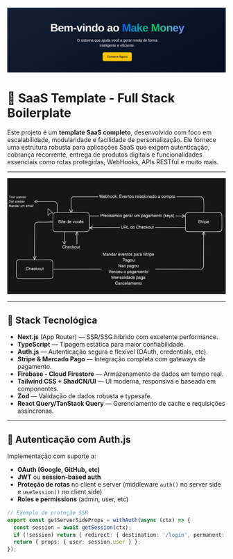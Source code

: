 <center> 

![Capa](/src/assets/capa.jpeg)
</center>

# 🚀 SaaS Template - Full Stack Boilerplate

Este projeto é um **template SaaS completo**, desenvolvido com foco em escalabilidade, modularidade e facilidade de personalização. Ele fornece uma estrutura robusta para aplicações SaaS que exigem autenticação, cobrança recorrente, entrega de produtos digitais e funcionalidades essenciais como rotas protegidas, WebHooks, APIs RESTful e muito mais.

---

<center> 

![Gateway de pagamento Stripe](/src/assets/arch.jpeg)
</center>

---

## 🧱 Stack Tecnológica

- **Next.js** (App Router) — SSR/SSG híbrido com excelente performance.
- **TypeScript** — Tipagem estática para maior confiabilidade.
- **Auth.js** — Autenticação segura e flexível (OAuth, credentials, etc).
- **Stripe & Mercado Pago** — Integração completa com gateways de pagamento.
- **Firebase - Cloud Firestore** — Armazenamento de dados em tempo real.
- **Tailwind CSS + ShadCN/UI** — UI moderna, responsiva e baseada em componentes.
- **Zod** — Validação de dados robusta e typesafe.
- **React Query/TanStack Query** — Gerenciamento de cache e requisições assíncronas.

---

## 🔐 Autenticação com Auth.js

Implementação com suporte a:

- **OAuth (Google, GitHub, etc)**
- **JWT** ou **session-based auth**
- **Proteção de rotas** no client e server (middleware `auth()` no server side e `useSession()` no client side)
- **Roles e permissions** (admin, user, etc)

```ts
// Exemplo de proteção SSR
export const getServerSideProps = withAuth(async (ctx) => {
  const session = await getSession(ctx);
  if (!session) return { redirect: { destination: '/login', permanent: false } };
  return { props: { user: session.user } };
});
```

